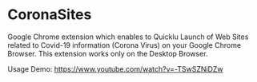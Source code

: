 # CoronaSites
Google Chrome extension which enables to Quicklu Launch of Web Sites related to Covid-19 information (Corona Virus) on your Google Chrome Browser. This extension works only on the Desktop Browser.

Usage Demo: https://www.youtube.com/watch?v=-TSwSZNiDZw
